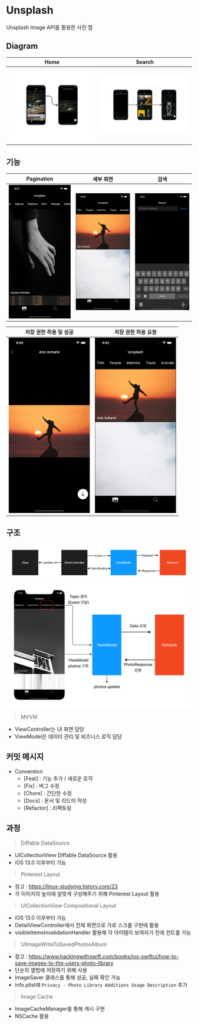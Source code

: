 # Unsplash
Unsplash Image API를 활용한 사진 앱

## Diagram
|Home|Search|
|--|--|
|<img src="https://github.com/hhhan0315/Unsplash/blob/main/screenshot/diagram1.jpg">|<img src="https://github.com/hhhan0315/Unsplash/blob/main/screenshot/diagram2.jpg">|

## 기능
|Pagination|세부 화면|검색|
|--|--|--|
|<img src="https://github.com/hhhan0315/Unsplash/blob/main/screenshot/pagination.gif" width="220">|<img src="https://github.com/hhhan0315/Unsplash/blob/main/screenshot/detail.gif" width="220">|<img src="https://github.com/hhhan0315/Unsplash/blob/main/screenshot/search.gif" width="220">|

|저장 권한 허용 및 성공|저장 권한 허용 요청|
|--|--|
|<img src="https://github.com/hhhan0315/Unsplash/blob/main/screenshot/save.gif" width="220">|<img src="https://github.com/hhhan0315/Unsplash/blob/main/screenshot/save_failure.gif" width="220">|

## 구조
<img src="https://github.com/hhhan0315/Unsplash/blob/main/screenshot/architecture1.png">
<img src="https://github.com/hhhan0315/Unsplash/blob/main/screenshot/architecture2.png">

> MVVM
- ViewController는 UI 화면 담당
- ViewModel은 데이터 관리 및 비즈니스 로직 담당

## 커밋 메시지
- Convention
  - [Feat] : 기능 추가 / 새로운 로직
  - [Fix] : 버그 수정
  - [Chore] : 간단한 수정
  - [Docs] : 문서 및 리드미 작성
  - [Refactor] : 리팩토링

## 과정
> Diffable DataSource
- UICollectionView Diffable DataSource 활용
- iOS 13.0 이후부터 가능

> Pinterest Layout
- 참고 : https://linux-studying.tistory.com/23
- 각 이미지의 높이에 알맞게 구성해주기 위해 Pinterest Layout 활용

> UICollectionView Compositional Layout
- iOS 13.0 이후부터 가능
- DetailViewController에서 전체 화면으로 가로 스크롤 구현에 활용
- visibleItemsInvalidationHandler 활용해 각 아이템이 보여지기 전에 컨트롤 가능

> UIImageWriteToSavedPhotosAlbum
- 참고 : https://www.hackingwithswift.com/books/ios-swiftui/how-to-save-images-to-the-users-photo-library
- 단순히 앨범에 저장하기 위해 사용
- ImageSaver 클래스를 통해 성공, 실패 확인 가능
- info.plist에 `Privacy - Photo Library Additions Usage Description` 추가

> Image Cache
- ImageCacheManager를 통해 캐시 구현
- NSCache 활용
